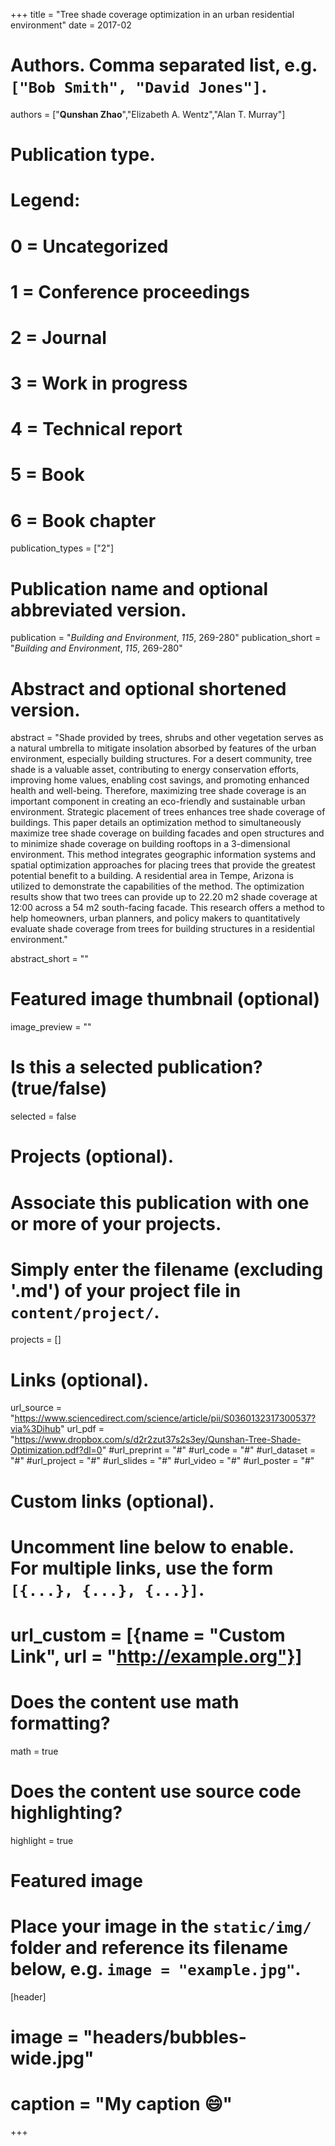+++
title = "Tree shade coverage optimization in an urban residential environment"
date = 2017-02

# Authors. Comma separated list, e.g. `["Bob Smith", "David Jones"]`.
authors = ["**Qunshan Zhao**","Elizabeth A. Wentz","Alan T. Murray"]

# Publication type.
# Legend:
# 0 = Uncategorized
# 1 = Conference proceedings
# 2 = Journal
# 3 = Work in progress
# 4 = Technical report
# 5 = Book
# 6 = Book chapter
publication_types = ["2"]

# Publication name and optional abbreviated version.
publication = "*Building and Environment*, *115*, 269-280"
publication_short = "*Building and Environment*, *115*, 269-280"

# Abstract and optional shortened version.
abstract = "Shade provided by trees, shrubs and other vegetation serves as a natural umbrella to mitigate insolation absorbed by features of the urban environment, especially building structures. For a desert community, tree shade is a valuable asset, contributing to energy conservation efforts, improving home values, enabling cost savings, and promoting enhanced health and well-being. Therefore, maximizing tree shade coverage is an important component in creating an eco-friendly and sustainable urban environment. Strategic placement of trees enhances tree shade coverage of buildings. This paper details an optimization method to simultaneously maximize tree shade coverage on building facades and open structures and to minimize shade coverage on building rooftops in a 3-dimensional environment. This method integrates geographic information systems and spatial optimization approaches for placing trees that provide the greatest potential benefit to a building. A residential area in Tempe, Arizona is utilized to demonstrate the capabilities of the method. The optimization results show that two trees can provide up to 22.20 m2 shade coverage at 12:00 across a 54 m2 south-facing facade. This research offers a method to help homeowners, urban planners, and policy makers to quantitatively evaluate shade coverage from trees for building structures in a residential environment."

abstract_short = ""

# Featured image thumbnail (optional)
image_preview = ""

# Is this a selected publication? (true/false)
selected = false

# Projects (optional).
#   Associate this publication with one or more of your projects.
#   Simply enter the filename (excluding '.md') of your project file in `content/project/`.

projects = []

# Links (optional).
url_source = "https://www.sciencedirect.com/science/article/pii/S0360132317300537?via%3Dihub"
url_pdf = "https://www.dropbox.com/s/d2r2zut37s2s3ey/Qunshan-Tree-Shade-Optimization.pdf?dl=0"
#url_preprint = "#"
#url_code = "#"
#url_dataset = "#"
#url_project = "#"
#url_slides = "#"
#url_video = "#"
#url_poster = "#"

# Custom links (optional).
#   Uncomment line below to enable. For multiple links, use the form `[{...}, {...}, {...}]`.
# url_custom = [{name = "Custom Link", url = "http://example.org"}]

# Does the content use math formatting?
math = true

# Does the content use source code highlighting?
highlight = true

# Featured image
# Place your image in the `static/img/` folder and reference its filename below, e.g. `image = "example.jpg"`.
[header]
# image = "headers/bubbles-wide.jpg"
# caption = "My caption :smile:"

+++

